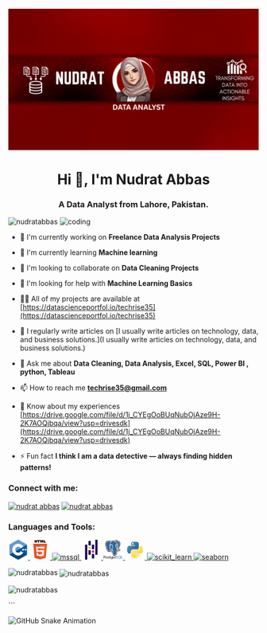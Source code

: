 ![logo](https://github.com/NudratAbbas/NudratAbbas/blob/main/Red%20Modern%20Multipurpose%20YouTube%20Banner_20250428_173533_0000.png)
<h1 align="center">Hi 👋, I'm Nudrat Abbas</h1>
<h3 align="center">A Data Analyst from Lahore, Pakistan.</h3>

<img align="right" alt="coding" width="400" src="https://user-images.githubusercontent.com/55389276/140866485-8fb1c876-9a8f-4d6a-98dc-08c4981eaf70.gif">

<p align="left"> <img src="https://komarev.com/ghpvc/?username=nudratabbas&label=Profile%20views&color=0e75b6&style=flat" alt="nudratabbas" /> </p>

- 🔭 I'm currently working on **Freelance Data Analysis Projects**

- 🌱 I'm currently learning **Machine learning**

- 👯 I'm looking to collaborate on **Data Cleaning Projects**

- 🤝 I'm looking for help with **Machine Learning Basics**

- 👨‍💻 All of my projects are available at [https://datascienceportfol.io/techrise35](https://datascienceportfol.io/techrise35)

- 📝 I regularly write articles on [I usually write articles on technology, data, and business solutions.](I usually write articles on technology, data, and business solutions.)

- 💬 Ask me about **Data Cleaning, Data Analysis, Excel, SQL, Power BI , python, Tableau**

- 📫 How to reach me **techrise35@gmail.com**

- 📄 Know about my experiences [https://drive.google.com/file/d/1j_CYEgOoBUqNubOjAze9H-2K7AOQjbqa/view?usp=drivesdk](https://drive.google.com/file/d/1j_CYEgOoBUqNubOjAze9H-2K7AOQjbqa/view?usp=drivesdk)

- ⚡ Fun fact **I think I am a data detective — always finding hidden patterns!**

<h3 align="left">Connect with me:</h3>
<p align="left">
<a href="https://linkedin.com/in/nudrat abbas" target="blank"><img align="center" src="https://raw.githubusercontent.com/rahuldkjain/github-profile-readme-generator/master/src/images/icons/Social/linked-in-alt.svg" alt="nudrat abbas" height="30" width="40" /></a>
<a href="https://kaggle.com/nudrat abbas" target="blank"><img align="center" src="https://raw.githubusercontent.com/rahuldkjain/github-profile-readme-generator/master/src/images/icons/Social/kaggle.svg" alt="nudrat abbas" height="30" width="40" /></a>
</p>

<h3 align="left">Languages and Tools:</h3>
<p align="left"> <a href="https://www.w3schools.com/cpp/" target="_blank" rel="noreferrer"> <img src="https://raw.githubusercontent.com/devicons/devicon/master/icons/cplusplus/cplusplus-original.svg" alt="cplusplus" width="40" height="40"/> </a> <a href="https://www.w3.org/html/" target="_blank" rel="noreferrer"> <img src="https://raw.githubusercontent.com/devicons/devicon/master/icons/html5/html5-original-wordmark.svg" alt="html5" width="40" height="40"/> </a> <a href="https://www.microsoft.com/en-us/sql-server" target="_blank" rel="noreferrer"> <img src="https://www.svgrepo.com/show/303229/microsoft-sql-server-logo.svg" alt="mssql" width="40" height="40"/> </a> <a href="https://pandas.pydata.org/" target="_blank" rel="noreferrer"> <img src="https://raw.githubusercontent.com/devicons/devicon/2ae2a900d2f041da66e950e4d48052658d850630/icons/pandas/pandas-original.svg" alt="pandas" width="40" height="40"/> </a> <a href="https://www.postgresql.org" target="_blank" rel="noreferrer"> <img src="https://raw.githubusercontent.com/devicons/devicon/master/icons/postgresql/postgresql-original-wordmark.svg" alt="postgresql" width="40" height="40"/> </a> <a href="https://www.python.org" target="_blank" rel="noreferrer"> <img src="https://raw.githubusercontent.com/devicons/devicon/master/icons/python/python-original.svg" alt="python" width="40" height="40"/> </a> <a href="https://scikit-learn.org/" target="_blank" rel="noreferrer"> <img src="https://upload.wikimedia.org/wikipedia/commons/0/05/Scikit_learn_logo_small.svg" alt="scikit_learn" width="40" height="40"/> </a> <a href="https://seaborn.pydata.org/" target="_blank" rel="noreferrer"> <img src="https://seaborn.pydata.org/_images/logo-mark-lightbg.svg" alt="seaborn" width="40" height="40"/> </a> </p>

<p><img align="left" src="https://github-readme-stats.vercel.app/api/top-langs?username=nudratabbas&show_icons=true&locale=en&layout=compact" alt="nudratabbas" /></p>

<p>&nbsp;<img align="center" src="https://github-readme-stats.vercel.app/api?username=nudratabbas&show_icons=true&locale=en" alt="nudratabbas" /></p>

<p><img align="center" src="https://github-readme-streak-stats.herokuapp.com/?user=nudratabbas&" alt="nudratabbas" /></p>
```

![GitHub Snake Animation](https://github.com/NudratAbbas/NudratAbbas/blob/output/github-contribution-grid-snake.svg)
